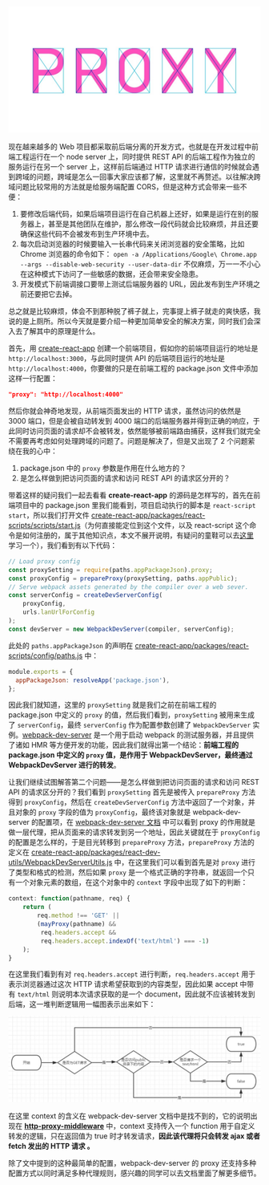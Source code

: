 ![深入研究一种方便的跨域开发解决方案](./header.jpeg)

现在越来越多的 Web 项目都采取前后端分离的开发方式，也就是在开发过程中前端工程运行在一个 node server 上，同时提供 REST API 的后端工程作为独立的服务运行在另一个 server 上，这样前后端通过 HTTP 请求进行通信的时候就会遇到跨域的问题，跨域是怎么一回事大家应该都了解，这里就不再赘述。以往解决跨域问题比较常用的方法就是给服务端配置 CORS，但是这种方式会带来一些不便：

1. 要修改后端代码，如果后端项目运行在自己机器上还好，如果是运行在别的服务器上，甚至是其他团队在维护，那么修改一段代码就会比较麻烦，并且还要确保这些代码不会被发布到生产环境中去。
2. 每次启动浏览器的时候要输入一长串代码来关闭浏览器的安全策略，比如 Chrome 浏览器的命令如下：
   `open -a /Applications/Google\ Chrome.app --args --disable-web-security --user-data-dir`
   不仅麻烦，万一一不小心在这种模式下访问了一些敏感的数据，还会带来安全隐患。
3. 开发模式下前端调接口要带上测试后端服务器的 URL，因此发布到生产环境之前还要把它去掉。

总之就是比较麻烦，体会不到那种脱了裤子就上，完事提上裤子就走的爽快感，我说的是上厕所。所以今天就是要介绍一种更加简单安全的解决方案，同时我们会深入去了解其中的原理是什么。

首先，用 [create-react-app](https://github.com/facebook/create-react-app) 创建一个前端项目，假如你的前端项目运行的地址是 `http://localhost:3000`，与此同时提供 API 的后端项目运行的地址是 `http://localhost:4000`，你要做的只是在前端工程的 package.json 文件中添加这样一行配置：

```json
"proxy": "http://localhost:4000"
```

然后你就会神奇地发现，从前端页面发出的 HTTP 请求，虽然访问的依然是 3000 端口，但是会被自动转发到 4000 端口的后端服务器并得到正确的响应，于此同时访问页面的请求却不会被转发，依然能够被前端路由捕获，这样我们就完全不需要再考虑如何处理跨域的问题了。问题是解决了，但是又出现了 2 个问题萦绕在我的心中：

1. package.json 中的 `proxy` 参数是作用在什么地方的？
2. 是怎么样做到把访问页面的请求和访问 REST API 的请求区分开的？

带着这样的疑问我们一起去看看 **create-react-app** 的源码是怎样写的，首先在前端项目中的 package.json 里我们能看到，项目启动执行的脚本是 `react-script start`，所以我们打开文件 [create-react-app/packages/react-scripts/scripts/start.js](https://github.com/facebook/create-react-app/blob/next/packages/react-scripts/scripts/start.js?1521341168780)（为何直接能定位到这个文件，以及 react-script 这个命令是如何注册的，属于其他知识点，本文不展开说明，有疑问的童鞋可以去[这里](https://docs.npmjs.com/files/package.json#bin) 学习一个），我们看到有以下代码：

```js
// Load proxy config
const proxySetting = require(paths.appPackageJson).proxy;
const proxyConfig = prepareProxy(proxySetting, paths.appPublic);
// Serve webpack assets generated by the compiler over a web sever.
const serverConfig = createDevServerConfig(
    proxyConfig,
    urls.lanUrlForConfig
);
const devServer = new WebpackDevServer(compiler, serverConfig);
```

此处的 ```paths.appPackageJson``` 的声明在 [create-react-app/packages/react-scripts/config/paths.js](https://github.com/facebook/create-react-app/blob/next/packages/react-scripts/config/paths.js?1521342791455) 中：

```js
module.exports = {
  appPackageJson: resolveApp('package.json'),
};
```

因此我们就知道，这里的 `proxySetting` 就是我们之前在前端工程的 package.json 中定义的 `proxy` 的值，然后我们看到，`proxySetting` 被用来生成了 `serverConfig`，最终 `serverConfig` 作为配置参数创建了 `WebpackDevServer` 实例。[webpack-dev-server](https://github.com/webpack/webpack-dev-server) 是一个用于启动 webpack 的测试服务器，并且提供了诸如 HMR 等方便开发的功能，因此我们就得出第一个结论：**前端工程的 package.json 中定义的 `proxy` 值，是作用于 WebpackDevServer，最终通过 WebpackDevServer 进行的转发**。

让我们继续试图解答第二个问题——是怎么样做到把访问页面的请求和访问 REST API 的请求区分开的？我们看到 `proxySetting` 首先是被传入 `prepareProxy` 方法得到 `proxyConfig`，然后在 `createDevServerConfig` 方法中返回了一个对象，并且对象的 `proxy` 字段的值为 `proxyConfig`，最终该对象就是 webpack-dev-server 的配置项，在 [webpack-dev-server 文档](https://webpack.js.org/configuration/dev-server/#devserver-proxy) 中可以看到 proxy 的作用就是做一层代理，把从页面来的请求转发到另一个地址，因此关键就在于 `proxyConfig` 的配置是怎么样的，于是目光转移到 `prepareProxy` 方法，`prepareProxy` 方法的定义在 [create-react-app/packages/react-dev-utils/WebpackDevServerUtils.js](https://github.com/facebook/create-react-app/blob/next/packages/react-dev-utils/WebpackDevServerUtils.js?1521357351270#L266) 中，在这里我们可以看到首先是对 `proxy` 进行了类型和格式的检测，然后如果 `proxy` 是一个格式正确的字符串，就返回一个只有一个对象元素的数组，在这个对象中的 `context` 字段中出现了如下的判断：

```js
context: function(pathname, req) {
    return (
        req.method !== 'GET' ||
        (mayProxy(pathname) &&
         req.headers.accept &&
         req.headers.accept.indexOf('text/html') === -1)
    );
}
```

在这里我们看到有对 ```req.headers.accept``` 进行判断，```req.headers.accept``` 用于表示浏览器通过这次 HTTP 请求希望获取到的内容类型，因此如果 accept 中带有 `text/html` 则说明本次请求获取的是一个 document，因此就不应该被转发到后端，这一堆判断逻辑用一幅图表示出来如下：

![52137908279](./liucheng.jpeg)

在这里 context 的含义在 webpack-dev-server 文档中是找不到的，它的说明出现在 [**http-proxy-middleware**]() 中，context 支持传入一个 function 用于自定义转发的逻辑，只在返回值为 true 时才转发请求，**因此该代理将只会转发 ajax 或者 fetch 发出的 HTTP 请求 。**

除了文中提到的这种最简单的配置，webpack-dev-server 的 proxy 还支持多种配置方式以同时满足多种代理规则，感兴趣的同学可以去文档里面了解更多细节。